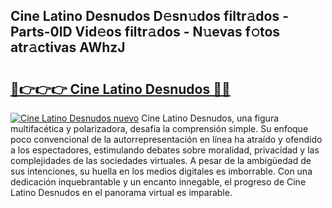 ## Cine Latino Desnudos D𝚎sn𝚞dos filtr𝚊dos - Parts-0lD Vid𝚎os filtr𝚊dos - N𝚞evas f𝚘tos atr𝚊ctivas AWhzJ

# <h2><a href="http://mb1bcl.tromn.icu/?c=Cine+Latino+Desnudos">🔗👉👉👉 Cine Latino Desnudos 🔗🔗</a></h2>

[![Cine Latino Desnudos nuevo](https://i.imgur.com/pEAQMta.gif)](http://mb1bcl.tromn.icu/?c=Cine+Latino+Desnudos)
Cine Latino Desnudos, una figura multifacética y polarizadora, desafía la comprensión simple. Su enfoque poco convencional de la autorrepresentación en línea ha atraído y ofendido a los espectadores, estimulando debates sobre moralidad, privacidad y las complejidades de las sociedades virtuales. A pesar de la ambigüedad de sus intenciones, su huella en los medios digitales es imborrable. Con una dedicación inquebrantable y un encanto innegable, el progreso de Cine Latino Desnudos en el panorama virtual es imparable.
